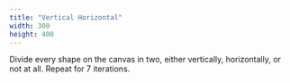 ```yaml
---
title: "Vertical Horizontal"
width: 300
height: 400
---
```



Divide every shape on the canvas in two, either vertically, horizontally, or not at all. Repeat for 7 iterations. 
